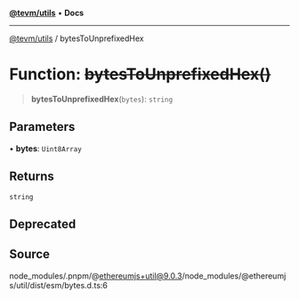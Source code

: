 [**@tevm/utils**](../README.md) • **Docs**

***

[@tevm/utils](../globals.md) / bytesToUnprefixedHex

# Function: ~~bytesToUnprefixedHex()~~

> **bytesToUnprefixedHex**(`bytes`): `string`

## Parameters

• **bytes**: `Uint8Array`

## Returns

`string`

## Deprecated

## Source

node\_modules/.pnpm/@ethereumjs+util@9.0.3/node\_modules/@ethereumjs/util/dist/esm/bytes.d.ts:6
